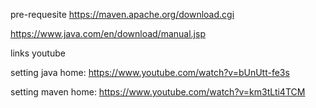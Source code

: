 pre-requesite
https://maven.apache.org/download.cgi

https://www.java.com/en/download/manual.jsp

links youtube

setting java home: https://www.youtube.com/watch?v=bUnUtt-fe3s

setting maven home: https://www.youtube.com/watch?v=km3tLti4TCM
